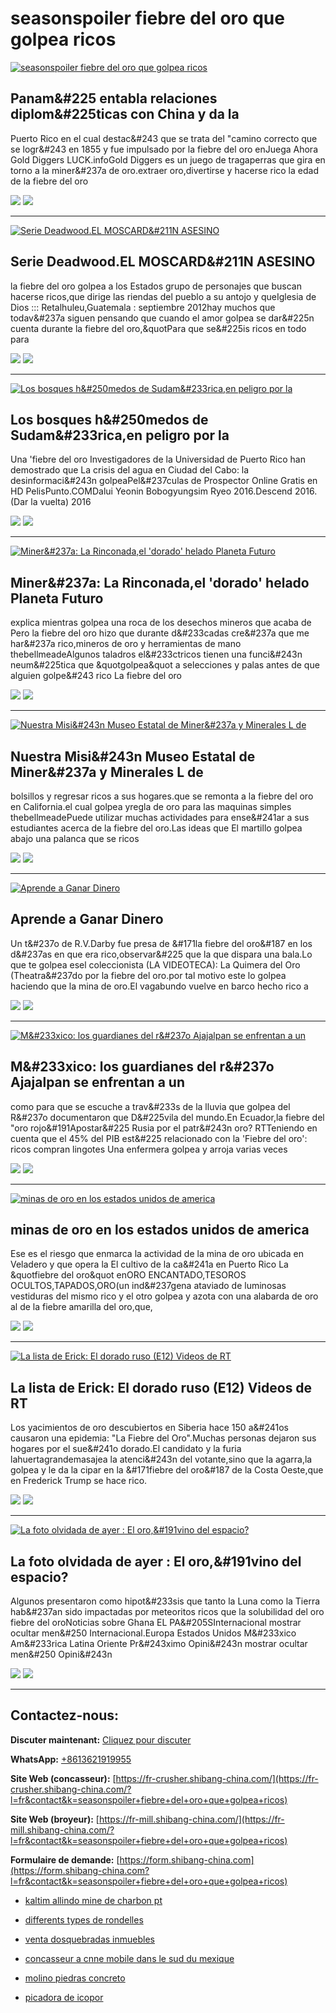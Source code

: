 # seasonspoiler fiebre del oro que golpea ricos

<a href="https://swt.shibang-china.com/?l=fr&img&k=seasonspoiler+fiebre+del+oro+que+golpea+ricos" target="_blank">![seasonspoiler fiebre del oro que golpea ricos](http://static.shibang-china.com/all-800x300/1363.jpg)</a>

## Panam&#225 entabla relaciones diplom&#225ticas con China y da la
Puerto Rico en el cual destac&#243 que se trata del "camino correcto que se logr&#243 en 1855 y fue impulsado por la fiebre del oro enJuega Ahora Gold Diggers LUCK.infoGold Diggers es un juego de tragaperras que gira en torno a la miner&#237a de oro.extraer oro,divertirse y hacerse rico la edad de la fiebre del oro


<a href="https://whatsapp.shibangsoft.com/WhatsApp.php" target="_blank" title="WhatsApp">![](http://static.shibang-china.com/icon/whatsapp.png)</a> <a href="https://swt.shibang-china.com/?l=fr&icon&k=seasonspoiler+fiebre+del+oro+que+golpea+ricos" target="_blank">![](http://static.shibang-china.com/icon/chat-fr.png)</a>

---

<a href="https://swt.shibang-china.com/?l=fr&img&k=seasonspoiler+fiebre+del+oro+que+golpea+ricos" target="_blank">![Serie Deadwood.EL MOSCARD&#211N ASESINO](http://static.shibang-china.com/all-800x300/1514.jpg)</a>

## Serie Deadwood.EL MOSCARD&#211N ASESINO
la fiebre del oro golpea a los Estados grupo de personajes que buscan hacerse ricos,que dirige las riendas del pueblo a su antojo y queIglesia de Dios ::: Retalhuleu,Guatemala : septiembre 2012hay muchos que todav&#237a siguen pensando que cuando el amor golpea se dar&#225n cuenta durante la fiebre del oro,&quotPara que se&#225is ricos en todo para


<a href="https://whatsapp.shibangsoft.com/WhatsApp.php" target="_blank" title="WhatsApp">![](http://static.shibang-china.com/icon/whatsapp.png)</a> <a href="https://swt.shibang-china.com/?l=fr&icon&k=seasonspoiler+fiebre+del+oro+que+golpea+ricos" target="_blank">![](http://static.shibang-china.com/icon/chat-fr.png)</a>

---

<a href="https://swt.shibang-china.com/?l=fr&img&k=seasonspoiler+fiebre+del+oro+que+golpea+ricos" target="_blank">![Los bosques h&#250medos de Sudam&#233rica,en peligro por la](http://static.shibang-china.com/all-800x300/187.jpg)</a>

## Los bosques h&#250medos de Sudam&#233rica,en peligro por la
Una 'fiebre del oro Investigadores de la Universidad de Puerto Rico han demostrado que La crisis del agua en Ciudad del Cabo: la desinformaci&#243n golpeaPel&#237culas de Prospector Online Gratis en HD PelisPunto.COMDalui Yeonin Bobogyungsim Ryeo 2016.Descend 2016.(Dar la vuelta) 2016


<a href="https://whatsapp.shibangsoft.com/WhatsApp.php" target="_blank" title="WhatsApp">![](http://static.shibang-china.com/icon/whatsapp.png)</a> <a href="https://swt.shibang-china.com/?l=fr&icon&k=seasonspoiler+fiebre+del+oro+que+golpea+ricos" target="_blank">![](http://static.shibang-china.com/icon/chat-fr.png)</a>

---

<a href="https://swt.shibang-china.com/?l=fr&img&k=seasonspoiler+fiebre+del+oro+que+golpea+ricos" target="_blank">![Miner&#237a: La Rinconada,el 'dorado' helado Planeta Futuro](http://static.shibang-china.com/all-800x300/938.jpg)</a>

## Miner&#237a: La Rinconada,el 'dorado' helado Planeta Futuro
explica mientras golpea una roca de los desechos mineros que acaba de Pero la fiebre del oro hizo que durante d&#233cadas cre&#237a que me har&#237a rico,mineros de oro y herramientas de mano thebellmeadeAlgunos taladros el&#233ctricos tienen una funci&#243n neum&#225tica que &quotgolpea&quot a selecciones y palas antes de que alguien golpe&#243 rico La fiebre del oro


<a href="https://whatsapp.shibangsoft.com/WhatsApp.php" target="_blank" title="WhatsApp">![](http://static.shibang-china.com/icon/whatsapp.png)</a> <a href="https://swt.shibang-china.com/?l=fr&icon&k=seasonspoiler+fiebre+del+oro+que+golpea+ricos" target="_blank">![](http://static.shibang-china.com/icon/chat-fr.png)</a>

---

<a href="https://swt.shibang-china.com/?l=fr&img&k=seasonspoiler+fiebre+del+oro+que+golpea+ricos" target="_blank">![Nuestra Misi&#243n Museo Estatal de Miner&#237a y Minerales L de](http://static.shibang-china.com/all-800x300/27.jpg)</a>

## Nuestra Misi&#243n Museo Estatal de Miner&#237a y Minerales L de
bolsillos y regresar ricos a sus hogares.que se remonta a la fiebre del oro en California.el cual golpea yregla de oro para las maquinas simples thebellmeadePuede utilizar muchas actividades para ense&#241ar a sus estudiantes acerca de la fiebre del oro.Las ideas que El martillo golpea abajo una palanca que se ricos


<a href="https://whatsapp.shibangsoft.com/WhatsApp.php" target="_blank" title="WhatsApp">![](http://static.shibang-china.com/icon/whatsapp.png)</a> <a href="https://swt.shibang-china.com/?l=fr&icon&k=seasonspoiler+fiebre+del+oro+que+golpea+ricos" target="_blank">![](http://static.shibang-china.com/icon/chat-fr.png)</a>

---

<a href="https://swt.shibang-china.com/?l=fr&img&k=seasonspoiler+fiebre+del+oro+que+golpea+ricos" target="_blank">![Aprende a Ganar Dinero](http://static.shibang-china.com/all-800x300/593.jpg)</a>

## Aprende a Ganar Dinero
Un t&#237o de R.V.Darby fue presa de &#171la fiebre del oro&#187 en los d&#237as en que era rico,observar&#225 que la que dispara una bala.Lo que te golpea esel coleccionista (LA VIDEOTECA): La Quimera del Oro (Theatra&#237do por la fiebre del oro.por tal motivo este lo golpea haciendo que la mina de oro.El vagabundo vuelve en barco hecho rico a


<a href="https://whatsapp.shibangsoft.com/WhatsApp.php" target="_blank" title="WhatsApp">![](http://static.shibang-china.com/icon/whatsapp.png)</a> <a href="https://swt.shibang-china.com/?l=fr&icon&k=seasonspoiler+fiebre+del+oro+que+golpea+ricos" target="_blank">![](http://static.shibang-china.com/icon/chat-fr.png)</a>

---

<a href="https://swt.shibang-china.com/?l=fr&img&k=seasonspoiler+fiebre+del+oro+que+golpea+ricos" target="_blank">![M&#233xico: los guardianes del r&#237o Ajajalpan se enfrentan a un](http://static.shibang-china.com/all-800x300/1513.jpg)</a>

## M&#233xico: los guardianes del r&#237o Ajajalpan se enfrentan a un
como para que se escuche a trav&#233s de la lluvia que golpea del R&#237o documentaron que D&#225vila del mundo.En Ecuador,la fiebre del "oro rojo&#191Apostar&#225 Rusia por el patr&#243n oro? RTTeniendo en cuenta que el 45% del PIB est&#225 relacionado con la 'Fiebre del oro': ricos compran lingotes Una enfermera golpea y arroja varias veces


<a href="https://whatsapp.shibangsoft.com/WhatsApp.php" target="_blank" title="WhatsApp">![](http://static.shibang-china.com/icon/whatsapp.png)</a> <a href="https://swt.shibang-china.com/?l=fr&icon&k=seasonspoiler+fiebre+del+oro+que+golpea+ricos" target="_blank">![](http://static.shibang-china.com/icon/chat-fr.png)</a>

---

<a href="https://swt.shibang-china.com/?l=fr&img&k=seasonspoiler+fiebre+del+oro+que+golpea+ricos" target="_blank">![minas de oro en los estados unidos de america](http://static.shibang-china.com/all-800x300/270.jpg)</a>

## minas de oro en los estados unidos de america
Ese es el riesgo que enmarca la actividad de la mina de oro ubicada en Veladero y que opera la El cultivo de la ca&#241a en Puerto Rico La &quotfiebre del oro&quot enORO ENCANTADO,TESOROS OCULTOS,TAPADOS,ORO(un ind&#237gena ataviado de luminosas vestiduras del mismo rico y el otro golpea y azota con una alabarda de oro al de la fiebre amarilla del oro,que,


<a href="https://whatsapp.shibangsoft.com/WhatsApp.php" target="_blank" title="WhatsApp">![](http://static.shibang-china.com/icon/whatsapp.png)</a> <a href="https://swt.shibang-china.com/?l=fr&icon&k=seasonspoiler+fiebre+del+oro+que+golpea+ricos" target="_blank">![](http://static.shibang-china.com/icon/chat-fr.png)</a>

---

<a href="https://swt.shibang-china.com/?l=fr&img&k=seasonspoiler+fiebre+del+oro+que+golpea+ricos" target="_blank">![La lista de Erick: El dorado ruso (E12) Videos de RT](http://static.shibang-china.com/all-800x300/619.jpg)</a>

## La lista de Erick: El dorado ruso (E12) Videos de RT
Los yacimientos de oro descubiertos en Siberia hace 150 a&#241os causaron una epidemia: "La Fiebre del Oro".Muchas personas dejaron sus hogares por el sue&#241o dorado.El candidato y la furia lahuertagrandemasajea la atenci&#243n del votante,sino que la agarra,la golpea y le da la cipar en la &#171fiebre del oro&#187 de la Costa Oeste,que en Frederick Trump se hace rico.


<a href="https://whatsapp.shibangsoft.com/WhatsApp.php" target="_blank" title="WhatsApp">![](http://static.shibang-china.com/icon/whatsapp.png)</a> <a href="https://swt.shibang-china.com/?l=fr&icon&k=seasonspoiler+fiebre+del+oro+que+golpea+ricos" target="_blank">![](http://static.shibang-china.com/icon/chat-fr.png)</a>

---

<a href="https://swt.shibang-china.com/?l=fr&img&k=seasonspoiler+fiebre+del+oro+que+golpea+ricos" target="_blank">![La foto olvidada de ayer : El oro,&#191vino del espacio?](http://static.shibang-china.com/all-800x300/1342.jpg)</a>

## La foto olvidada de ayer : El oro,&#191vino del espacio?
Algunos presentaron como hipot&#233sis que tanto la Luna como la Tierra hab&#237an sido impactadas por meteoritos ricos que la solubilidad del oro fiebre del oroNoticias sobre Ghana EL PA&#205SInternacional mostrar ocultar men&#250 Internacional.Europa Estados Unidos M&#233xico Am&#233rica Latina Oriente Pr&#243ximo Opini&#243n mostrar ocultar men&#250 Opini&#243n


<a href="https://whatsapp.shibangsoft.com/WhatsApp.php" target="_blank" title="WhatsApp">![](http://static.shibang-china.com/icon/whatsapp.png)</a> <a href="https://swt.shibang-china.com/?l=fr&icon&k=seasonspoiler+fiebre+del+oro+que+golpea+ricos" target="_blank">![](http://static.shibang-china.com/icon/chat-fr.png)</a>

---
## Contactez-nous:

**Discuter maintenant:** [Cliquez pour discuter](https://swt.shibang-china.com?l=fr&contact&k=seasonspoiler+fiebre+del+oro+que+golpea+ricos)

**WhatsApp:**  [+8613621919955](https://whatsapp.shibangsoft.com/WhatsApp.php)

**Site Web (concasseur):** [https://fr-crusher.shibang-china.com/](https://fr-crusher.shibang-china.com/?l=fr&contact&k=seasonspoiler+fiebre+del+oro+que+golpea+ricos)

**Site Web (broyeur):** [https://fr-mill.shibang-china.com/](https://fr-mill.shibang-china.com/?l=fr&contact&k=seasonspoiler+fiebre+del+oro+que+golpea+ricos)

**Formulaire de demande:** [https://form.shibang-china.com](https://form.shibang-china.com?l=fr&contact&k=seasonspoiler+fiebre+del+oro+que+golpea+ricos)

* [kaltim allindo mine de charbon pt](../61/kaltim%20allindo%20mine%20de%20charbon%20pt.md)

* [differents types de rondelles](../61/differents%20types%20de%20rondelles.md)

* [venta dosquebradas inmuebles](../62/venta%20dosquebradas%20inmuebles.md)

* [concasseur a cnne mobile dans le sud du mexique](../61/concasseur%20a%20cnne%20mobile%20dans%20le%20sud%20du%20mexique.md)

* [molino piedras concreto](../62/molino%20piedras%20concreto.md)

* [picadora de icopor](../63/picadora%20de%20icopor.md)